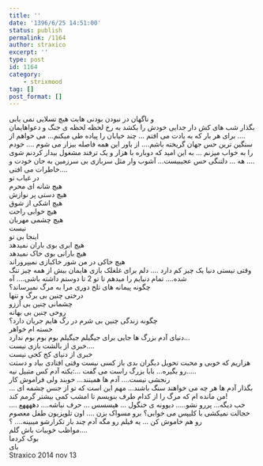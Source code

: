 ```yaml
---
title: ''
date: '1396/6/25 14:51:00'
status: publish
permalink: /1164
author: straxico
excerpt: ''
type: post
id: 1164
category:
    - strixmood
tag: []
post_format: []
---
```

<span>و ناگهان در نبودن بودنی هایت هیچ تسلایی نمی یابی </span>  
<span>بگذار شب های کش دار جدایی خودش را بکشد به رخ لحظه لحظه ی جنگ و دعواهایمان …. برای هر بار که به یادت می افتم … چند خیابان را پیاده طی میکنم… می خواهم از سنگین ترین حس جهان گریخته باشم…. از باور این همه فاصله بیزار می شوم …. خودم را به خواب میزنم … به این امید که دوباره با هزار و یک ترفند مشغول بیدار کردنم شوی …. هه … دلتنگی حس عجیبیست… آشوب وار مثل سربازی بی سرزمین به جان خودت و خاطرات می افتی….</span>  
<span>در غیاب تو </span>  
<span>هیچ شانه ای محرم</span>  
<span>هیچ دستی پر نوازش</span>  
<span>هیچ اشکی از شوق</span>  
<span>هیچ خوابی راحت</span>  
<span>هیچ چشمی مهربان</span>  
<span>نیست</span>  
<span>اینجا بی تو </span>  
<span>هیچ ابری بوی باران نمیدهد</span>  
<span>هیچ بارانی بوی خاک نمیدهد</span>  
<span>هیچ خاکی در من شور خاکبازی نمیپروراند</span>  
<span>وقتی نیستی دنیا یک چیز کم دارد …. دلم برای غلغلک بازی هایمان بیش از همه چیز تنگ شده…. تمام دنیایم را میدهم تا تو 2 تا دوستم داشته باشی…. آه</span>  
<span>چگونه پیمانه های تلخ دوری مرا به مرگ نمیرساند؟</span>  
<span>درختی چنین بی برگ و تنها </span>  
<span>چشمانی چنین بی آرزو </span>  
<span>روحی چنین بی بهانه </span>  
<span>چگونه زندگی چنین بی شرم در رگ هایم جریان دارد؟</span>  
<span>خسته ام خواهر</span>  
<span>دنیای آدم بزرگ ها جایی برای جیگیلم جیگیلم بوم بوم بوم ندارد…</span>  
<span>خبری از بالشت بازی نیست….</span>  
<span>خبری از دنیای کج کجی نیست</span>  
<span>هزاریم که خوبی و محبت تحویل دیگران بدی باز کسی نیست وقتی افتادی بیاد و دستت رو بگیره… بابا بزرگ راست می گفت …:بکته آدم کس متبیل نیه…..</span>  
<span>رنجشی نیست…. آدم ها همینند… خوبند ولی فراموش کار</span>  
<span>بگذار آدم ها هر چه می خواهند سنگ باشند… مهم این است که تو از جنس چشمه ای … من مانده ام که مرگ را از کدام طرف بنویسم تا امشب کمی بیشتر گرمم کند! </span>  
<span>خب دیگه… پررو نشو….. دیوونه ی خنگول … هیسسس … حرف نباشه…. دههههع …. خجالت نمیکشی با کلیپس می خوابی؟ برو مسواک بزن …. اون تلویزیون طفل معصوم رو هم خاموش کن … یه فیلم رو مگه آدم چند بار تکرارشو میبینه…. ؟</span>  
<span>مواظب خوبیات باش گلم….</span>  
<span>بوک کردما</span>  
<span>بای</span>  
<span>Straxico 2014 nov 13</span>